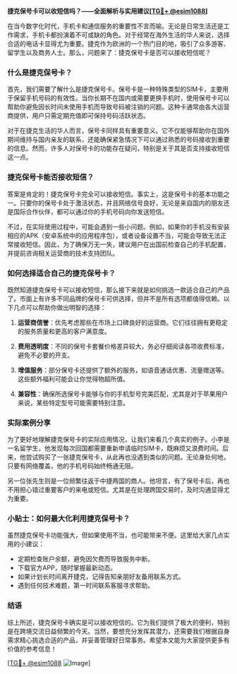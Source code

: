 **捷克保号卡可以收短信吗？——全面解析与实用建议[[TG💪+ @esim1088](https://t.me/s/esim1088)]**

在当今数字化时代，手机卡和通信服务的重要性不言而喻。无论是日常生活还是工作需求，手机卡都扮演着不可或缺的角色。对于经常在海外生活的华人来说，选择合适的电话卡显得尤为重要。捷克作为欧洲的一个热门目的地，吸引了众多游客、留学生以及商务人士。那么，问题来了：捷克保号卡是否可以接收短信呢？

### 什么是捷克保号卡？

首先，我们需要了解什么是捷克保号卡。保号卡是一种特殊类型的SIM卡，主要用于保留手机号码的有效性。当你长期不在国内或需要更换手机时，使用保号卡可以帮助你避免因长时间未使用手机而导致号码被注销的问题。这种卡通常由各大运营商提供，用户只需定期充值即可保持号码活跃状态。

对于在捷克生活的华人而言，保号卡同样具有重要意义。它不仅能够帮助你在国外期间维持与国内亲友的联系，还能确保紧急情况下可以通过熟悉的号码接收到重要的信息。然而，许多人对保号卡的功能存在疑问，特别是关于其是否支持接收短信这一点。

### 捷克保号卡能否接收短信？

答案是肯定的！捷克保号卡完全可以接收短信。事实上，这是保号卡的基本功能之一。只要你的保号卡处于激活状态，并且网络信号良好，无论是来自国内的朋友还是国际合作伙伴，都可以通过你的手机号码向你发送短信。

不过，在实际使用过程中，可能会遇到一些小问题。例如，如果你的手机没有安装相应的APK（安卓系统中的应用程序包），或者设备设置不当，可能会导致无法正常接收短信。因此，为了确保万无一失，建议用户在出国前检查自己的手机配置，并提前咨询相关运营商的技术支持团队。

### 如何选择适合自己的捷克保号卡？

既然知道捷克保号卡可以接收短信，那么接下来就是如何挑选一款适合自己的产品了。市面上有许多不同品牌的保号卡可供选择，但并不是所有选项都值得信赖。以下几点可以帮助你做出明智的选择：

1. **运营商信誉**：优先考虑那些在市场上口碑良好的运营商。它们往往拥有更稳定的服务质量和更高的客户满意度。
   
2. **费用透明度**：不同的保号卡套餐价格差异较大，务必仔细阅读各项收费标准，避免不必要的开支。

3. **增值服务**：部分保号卡还提供了额外的服务，如语音通话优惠、流量赠送等。这些额外福利可能会让你觉得物超所值。

4. **兼容性**：确保所选保号卡能够与你的手机型号完美匹配，尤其是对于苹果用户来说，某些特定型号可能需要特别注意。

### 实际案例分享

为了更好地理解捷克保号卡的实际应用情况，让我们来看几个真实的例子。小李是一名留学生，他发现每次回国都需要重新申请临时SIM卡，既麻烦又浪费时间。后来，他尝试购买了一张捷克保号卡，从此再也没遇到类似的问题。无论身处何地，只要有网络覆盖，他的手机号码始终畅通无阻。

另一位张先生则是一位频繁往返于中捷两国的商人。他坦言，有了保号卡后，再也不用担心错过重要客户的来电或短信。尤其是在处理跨国交易时，及时沟通显得尤为重要。

### 小贴士：如何最大化利用捷克保号卡？

虽然捷克保号卡功能强大，但如果使用不当，也可能带来不便。这里给大家几点实用的小建议：

- 定期检查账户余额，避免因欠费而导致服务中断。
- 下载官方APP，随时掌握最新动态。
- 如果计划长时间离开捷克，记得告知亲朋好友备用联系方式。
- 遇到任何技术难题，第一时间联系客服寻求帮助。

### 结语

综上所述，捷克保号卡确实是可以接收短信的。它为我们提供了极大的便利，特别是在跨境交流日益频繁的今天。当然，要想充分发挥其潜力，还需要我们根据自身需求精心挑选合适的产品，并妥善管理好日常事务。希望本文能为大家提供更多有价值的参考信息！

[[TG💪+ @esim1088](https://t.me/s/esim1088) ![Image](https://i.postimg.cc/4NQfJmqS/Snipaste-2025-05-13-00-14-12.png)]